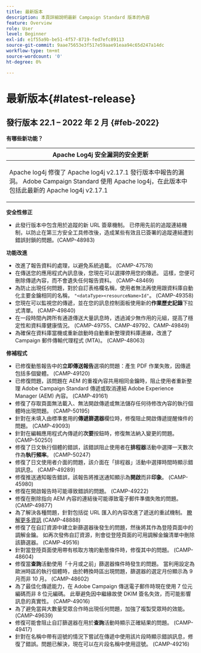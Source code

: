 ```yaml
---
title: 最新版本
description: 本頁詳細說明最新 Campaign Standard 版本的內容
feature: Overview
role: User
level: Beginner
exl-id: e1f55a9b-be51-4f57-8719-fed7efc89113
source-git-commit: 9aae75653e3f517e59aae91eaa94c65d247a14dc
workflow-type: tm+mt
source-wordcount: '0'
ht-degree: 0%

---
```



# 最新版本{#latest-release}

## 發行版本 22.1 – 2022 年 2 月 {#feb-2022}

**有哪些新功能？**

<table> 
<thead> 
<tr> 
<th> <strong>Apache Log4j 安全漏洞的安全更新</strong><br /> </th> 
</tr> 
</thead> 
<tbody> 
<tr> 
<td>
<p>Apache log4j 修復了 Apache log4j v2.17.1 發行版本中報告的漏洞。 Adobe Campaign Standard 使用 Apache log4j，在此版本中包括此最新的 Apache log4j v2.17.1 </p>
</td> 
</tr> 
</tbody> 
</table>

**安全性修正**

* 此發行版本中包含用於追蹤的新 URL 簽章機制。 已停用先前的追蹤連結機制，以防止在第三方安全工具修改後，造成某些有效且已簽署的追蹤連結遭到錯誤封鎖的問題。(CAMP-48983)

**功能改進**

* 改進了報告資料的處理，以避免系統過載。 (CAMP-47578)
* 在傳送您的應用程式內訊息後，您現在可以選擇停用您的傳遞。 這樣，您便可刪除傳遞內容，而不會遺失任何報告資料。 (CAMP-48469)
* 為防止出現任何問題，對於自訂表格欄名稱，使用者無法再使用跟資料庫自動化主要金鑰相同的名稱， `"<dataType><resourceName>Id"`。 (CAMP-49358)
* 您現在可以監視您的傳遞，並在您的訊息控制面板使用新的&#x200B;**作業歷史記錄**&#x200B;下拉式清單。 (CAMP-49840)
* 在一段時間內跨所有通道傳送大量訊息時，透過減少無作用的元組，提高了穩定性和資料庫健康情況。 (CAMP-49755、CAMP-49792、CAMP-49849)
* 為確保在資料庫當機或重新啟動時自動重新整理資料庫連線，改進了 Campaign 郵件傳輸代理程式 (MTA)。 (CAMP-48063)


**修補程式**

* 已修復動態報告中的&#x200B;**立即傳送報告**&#x200B;選項的問題：產生 PDF 作業失敗，因傳遞包括多個變體。 (CAMP-49120)
* 已修復問題，該問題在 AEM 的重複內容共用相同金鑰時，阻止使用者重新整理 Adobe Campaign Standard 傳遞或取消連結 Adobe Experience Manager (AEM) 內容。 (CAMP-49161)
* 修復了存取頁面無法載入、無法開啟傳遞或無法儲存任何待修改內容的執行個體時出現問題。 (CAMP-50195)
* 針對在未填入由標準套用的&#x200B;**傳遞篩選器**&#x200B;欄位時，修復阻止開啟傳遞提醒條件的問題。 (CAMP-49093)
* 針對在編輯應用程式內傳遞的&#x200B;**次要**&#x200B;按鈕時，修復無法納入變更的問題。 (CAMP-50250)
* 修復了日文執行個體的錯誤，該錯誤阻止使用者在&#x200B;**排程器**&#x200B;活動中選擇一天數次作為&#x200B;**執行頻率**。 (CAMP-50247)
* 修復了日文使用者介面的問題，該介面在「排程器」活動中選擇時間時顯示錯誤訊息。 (CAMP-49289)
* 修復推送通知報告錯誤，該報告將推送通知顯示為&#x200B;**開啟**&#x200B;而非&#x200B;**印象**。 (CAMP-45980)
* 修復在開啟報告時可能導致錯誤的問題。 (CAMP-49222)
* 修復在刪除指向 AEM 內容的連結後可能導致電子郵件準備失敗的問題。 (CAMP-49877)
* 為了解決各種問題，針對包括從 URL 匯入的內容改進了遞送的重試機制。 [瞭解更多資訊](../../designing/using/using-existing-content.md#retrieving-content-from-a-url-automatically-at-preparation-time) (CAMP-48888)
* 修復了在自訂資源中建立新篩選器後發生的問題，然後將其作為登陸頁面中的調解金鑰。 如再次發佈自訂資源，則會從登陸頁面的可用調解金鑰清單中刪除該篩選器。 (CAMP-49516)
* 針對當登陸頁面使用帶有核取方塊的動態條件時，修復其中的問題。 (CAMP-48604)
* 修復當&#x200B;**查詢**&#x200B;活動使用「十月或之前」篩選器條件時發生的問題。 當利用設定為歐洲時區的執行個體時，由於轉換時區出現問題，篩選器的選定月份顯示為 9 月而非 10 月。 (CAMP-48602)
* 為了最佳化傳遞能力，在 Adobe Campaign 傳送電子郵件時現在使用 7 位元編碼而非 8 位元編碼。 此舉避免因中繼緣故使 DKIM 簽名失效，而可能影響訊息的真實性。 (CAMP-49016)
* 為了避免當與大數量受眾合作時出現任何問題，加強了複製受眾時的效能。 (CAMP-49639)
* 修復可能會阻止自訂篩選器在用於&#x200B;**查詢**&#x200B;活動時顯示正確結果的問題。 (CAMP-49417)
* 針對在名稱中帶有逗號的情況下嘗試在傳遞中使用該片段時顯示錯誤訊息，修復了錯誤。問題已解決，現在可以在片段名稱中使用逗號。 (CAMP-49216)

